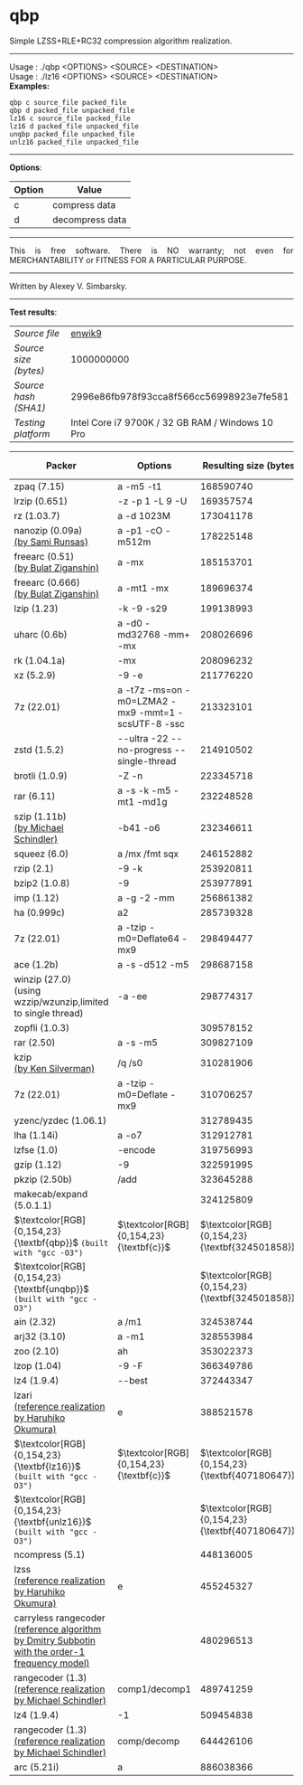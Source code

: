 # qbp  
  
Simple LZSS+RLE+RC32 compression algorithm realization.  
  
--- 
Usage : ./qbp \<OPTIONS\> \<SOURCE\> \<DESTINATION\>  
Usage : ./lz16 \<OPTIONS\> \<SOURCE\> \<DESTINATION\>  
**Examples:**  
```  
qbp c source_file packed_file  
qbp d packed_file unpacked_file  
lz16 c source_file packed_file  
lz16 d packed_file unpacked_file  
unqbp packed_file unpacked_file  
unlz16 packed_file unpacked_file  
```  

---  

**Options**:  

Option | Value |
----- | ----- |  
c | compress data |  
d | decompress data |  
  
---  
  
<p align="justify">This is free software. There is NO warranty; not even for MERCHANTABILITY or FITNESS FOR A PARTICULAR PURPOSE.</p>  
  
---  
  
Written by Alexey V. Simbarsky.  
  
---

**Test results**:  

| | |
----- | ----- |  
_Source file_ | [enwik9](https://cs.fit.edu/~mmahoney/compression/textdata.html) |  
_Source size (bytes)_ | 1000000000 |  
_Source hash (SHA1)_ | 2996e86fb978f93cca8f566cc56998923e7fe581 |  
|_Testing platform_ | Intel Core i7 9700K / 32 GB RAM / Windows 10 Pro |  

Packer | Options | Resulting size (bytes) | Packing time (sec) | Unpacking time (sec) |
----- | ----- | ----- | ----- | ----- |    
zpaq (7.15) | a -m5 -t1 | 168590740 | 2472,30 | 2519,52 |  
lrzip (0.651) | -z -p 1 -L 9 -U | 169357574 | 1967,30 | 1991,57 |  
rz (1.03.7) | a -d 1023M | 173041178 | 3070,63 | 14,31 |  
nanozip (0.09a) <br/> [(by Sami Runsas)](https://web.archive.org/web/20160304232219/http://nanozip.net/) | a -p1 -cO -m512m | 178225148 | 56,31 | 28,93 |  
freearc (0.51) <br/> [(by Bulat Ziganshin)](https://sourceforge.net/projects/freearc/) | a -mx | 185153701 | 219,45 | 187,81 |  
freearc (0.666) <br/> [(by Bulat Ziganshin)](https://web.archive.org/web/20161118235221/http://freearc.org/Download.aspx) | a -mt1 -mx | 189696374 | 210,74 | 182,99 |  
lzip (1.23) | -k -9 -s29 | 199138993 | 1134,42 | 20,09 |  
uharc (0.6b) | a -d0 -md32768 -mm+ -mx | 208026696 | 493,92 | 383,33 |  
rk (1.04.1a) | -mx | 208096232 | 1380,00 | 1372,69 |  
xz (5.2.9) | -9 -e | 211776220 | 871,57 | 13,38 |  
7z (22.01) | a -t7z -ms=on -m0=LZMA2 -mx9 -mmt=1 -scsUTF-8 -ssc | 213323101 | 690,12 | 8,50 |  
zstd (1.5.2) | --ultra -22 --no-progress --single-thread | 214910502 | 794,37 | 2,75 |  
brotli (1.0.9) | -Z -n | 223345718 | 2287,31 | 3,36 |  
rar (6.11) | a -s -k -m5 -mt1 -md1g | 232248528 | 811,92 | 5,64 |  
szip (1.11b) <br/> [(by Michael Schindler)](http://www.compressconsult.com/szip/) | -b41 -o6 | 232346611 | 79,50 | 88,43 |  
squeez (6.0) | a /mx /fmt sqx | 246152882 | 597,93 | 8,89 |  
rzip (2.1) | -9 -k | 253920811 | 113,04 | 56,55 |  
bzip2 (1.0.8) | -9 | 253977891 | 81,44 | 40,03 |  
imp (1.12) | a -g -2 -mm | 256861382 | 77,49 | 21,71 |  
ha (0.999c) | a2 | 285739328 | 278,29 | 285,12 |  
7z (22.01) | a -tzip -m0=Deflate64 -mx9 | 298494477 | 861,46 | 6,26 |  
ace (1.2b) | a -s -d512 -m5 | 298687158 | 173,79 | 8,24 |  
winzip (27.0) <br/> (using wzzip/wzunzip,limited to single thread) |  -a -ee | 298774317 | 456,93 | 8,33 |  
zopfli (1.0.3) |  | 309578152 | 2508,81 |  |  
rar (2.50) | a -s -m5 | 309827109 | 196,01 | 38,05 |  
kzip <br/> [(by Ken Silverman)](http://advsys.net/ken/utils.htm) | /q /s0 | 310281906 | 2181,83 |  |  
7z (22.01) | a -tzip -m0=Deflate -mx9 | 310706257 | 790,08 | 6,54 |  
yzenc/yzdec (1.06.1) |  | 312789435 | 48,74 | 23,86 |  
lha (1.14i) | a -o7 | 312912781 | 113,52 | 10,46 |  
lzfse (1.0) | -encode | 319756993 | 25,34 | 9,67 |  
gzip (1.12) | -9 | 322591995 | 49,25 | 8,73 |  
pkzip (2.50b) | /add | 323645288 | 32,94 | 7,04 |  
makecab/expand (5.0.1.1) |  | 324125809 | 57,91 | 5,81 |  
$\textcolor[RGB]{0,154,23}{\textbf{qbp}}$ `(built with "gcc -O3")` | $\textcolor[RGB]{0,154,23}{\textbf{c}}$ | $\textcolor[RGB]{0,154,23}{\textbf{324501858}}$ | $\textcolor[RGB]{0,154,23}{\textbf{45,87}}$ | $\textcolor[RGB]{0,154,23}{\textbf{29,65}}$ |  
$\textcolor[RGB]{0,154,23}{\textbf{unqbp}}$ `(built with "gcc -O3")` |  | $\textcolor[RGB]{0,154,23}{\textbf{324501858}}$ |  | $\textcolor[RGB]{0,154,23}{\textbf{29,31}}$ |  
ain (2.32) | a /m1 | 324538744 | 90,10 | 28,51 |  
arj32 (3.10) | a -m1 | 328553984 | 129,71 | 23,21 |  
zoo (2.10) | ah | 353022373 | 104,18 | 30,69 |  
lzop (1.04) | -9 -F | 366349786 | 105,33 | 3,31 |  
lz4 (1.9.4) | --best | 372443347 | 65,90 | 11,91 |  
lzari <br/> [(reference realization by Haruhiko Okumura)](https://web.archive.org/web/19990209183635/http://oak.oakland.edu/pub/simtelnet/msdos/arcutils/lz_comp2.zip) | e | 388521578 | 182,69 | 77,72 |  
$\textcolor[RGB]{0,154,23}{\textbf{lz16}}$ `(built with "gcc -O3")` | $\textcolor[RGB]{0,154,23}{\textbf{c}}$ | $\textcolor[RGB]{0,154,23}{\textbf{407180647}}$ | $\textcolor[RGB]{0,154,23}{\textbf{31,50}}$ | $\textcolor[RGB]{0,154,23}{\textbf{3,86}}$ |  
$\textcolor[RGB]{0,154,23}{\textbf{unlz16}}$ `(built with "gcc -O3")` |  | $\textcolor[RGB]{0,154,23}{\textbf{407180647}}$ |  | $\textcolor[RGB]{0,154,23}{\textbf{3,86}}$ |  
ncompress (5.1) |  | 448136005 | 31,98 | 12,85 |  
lzss <br/> [(reference realization by Haruhiko Okumura)](https://oku.edu.mie-u.ac.jp/~okumura/compression/lzss.c) | e | 455245327 | 136,39 | 36,33 |  
carryless rangecoder <br/> [(reference algorithm by Dmitry Subbotin with the order-1 frequency model)](https://web.archive.org/web/20020420161153/http://www.softcomplete.com/algo/pack/rus-range.txt) |  | 480296513 | 28,12 |  |  
rangecoder (1.3) <br/> [(reference realization by Michael Schindler)](http://www.compressconsult.com/rangecoder/) | comp1/decomp1 | 489741259 | 44,36 | 53,35 |  
lz4 (1.9.4) | -1 | 509454838 | 10,07 | 8,97 |  
rangecoder (1.3) <br/> [(reference realization by Michael Schindler)](http://www.compressconsult.com/rangecoder/) | comp/decomp | 644426106 | 48,38 | 57,54 |  
arc (5.21i) | a | 886038366 | 38,49 | 20,50 |  
